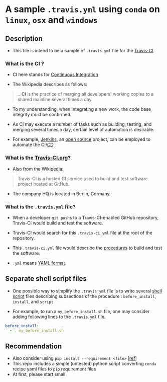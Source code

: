 # A sample `.travis.yml` using `conda` on `linux`, `osx` and `windows`

## Description

* This file is intend to be a sample of `.travis.yml` file for the [Travis-CI](https://www.travis-ci.org).

### What is the CI ?

* CI here stands for [Continuous Integration](https://en.wikipedia.org/wiki/Continuous_integration)

* The Wikipedia describes as follows:
> ...**CI** is the practice of merging all developers' working copies to a shared mainline several times a day.

* To my understanding, when integrating a new work, the code base integrity must be confirmed.

* As CI may execute a number of tasks such as building, testing, and merging several times a day, certain level of automation is desirable.

* For example, [Jenkins](https://en.wikipedia.org/wiki/Jenkins_(software)), an [open source](https://github.com/jenkinsci/jenkins) project, can be employed to automate the CI/[CD](https://en.wikipedia.org/wiki/Continuous_delivery).

### What is the [Travis-CI.org](https://travis-ci.org)?

* Also from the Wikipedia:
> Travis-CI is a hosted CI service used to build and test software project hosted at GitHub.

* The company HQ is located in Berlin, Germany.

### What is the `.travis.yml` file?

* When a developer `git push`s to a Travis-CI-enabled GitHub repository, Travis-CI would build and test the software.

* Travis-CI would search for this `.travis-ci.yml` file at the root of the repository.

* This `.travis-ci.yml` file would describe the [procedures](https://docs.travis-ci.com) to build and test the software.

* `.yml` means [YAML format](https://en.wikipedia.org/wiki/YAML).

## Separate shell script files

* One possible way to simplify the `.travis.yml` file is to write several [shell script](https://linuxcommand.org/lc3_writing_shell_scripts.php) files describing subsections of the procedure : `before_install`, `install`, and `script`

* For example, to run a `my_before_install.sh` file, one may consider adding following lines to the `.travis.yml` file.

``` yaml
before_install:
  - . my_before_install.sh
```

## Recommendation

* Also consider using `pip install --requirement <file>` [[ref](https://pip.pypa.io/en/stable/reference/pip_install/)]
* This repo includes a simple (untested) python script converting `conda` recipe yaml files to `pip` requirement files
* At first, please start small
